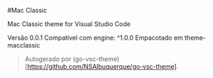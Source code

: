 #Mac Classic

Mac Classic theme for Visual Studio Code

Versão 0.0.1
Compatível com engine: ^1.0.0
Empacotado em theme-macclassic

> Autogerado por (go-vsc-theme)[https://github.com/NSAlbuquerque/go-vsc-theme].